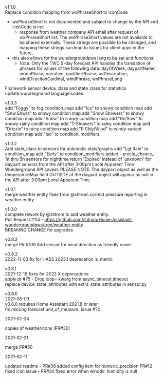 v1.1.0  
Replace condition mapping from wxPhraseShort to iconCode
- wxPhraseShort is not documented and subject to change by the API and iconCode is not
  - response from weather company API email after request of wxPhraseShort list:
        The wxPhraseShort values are not available to be shared externally.
        These strings are possible to be changed, and mapping these strings can lead to issues for client apps in the
        future.
- this also allows for the wundergroundpws lang to be set and functional
  - Note: Only the TWC  5-day forecast API handles the translation of phrases for values of the following data.
        dayOfWeek, daypartName, moonPhase, narrative, qualifierPhrase, uvDescription, windDirectionCardinal, windPhrase, wxPhraseLong

Fix/rework sensor device_class and state_class for statistics  
update wunderground language codes

v1.0.3  
add "Foggy" to fog condition_map
add "Ice" to snowy condition map
add "Snw Shwrs" to snowy condition map
add "Snow Showers" to snowy condition map
add "Snow" to snowy condition map
add "Rn/Snw" to snowy-rainy condition map
add "T-Showers" to rainy condition map
add "Drizzle" to rainy condition map
add "P Cldy/Wind" to windy-variant condition map
add "Iso" to condition_modifiers

v1.0.2  
Add state_class to sensors for automatic stats/graphs
add "Lgt Rain" to condition_map
add "Early" to condition_modifiers
added - precip_chance_  1n thru 5n sensors for nighttime
return 'Expired' instead of 'unknown' for daypart sensors from the API after 3:00pm Local Apparent Time
Wunderground API caveat: 
PLEASE NOTE: The daypart object as well as the temperatureMax field OUTSIDE of the daypart object will appear as null in the API after 3:00pm Local Apparent Time.



v1.0.1  
merge weather entity fixes from @shtrom
correct pressure reporting in weather entity

v1.0.0  
complete rework by @shtrom to add weather entity.  
Pull Request #114 - https://github.com/shtrom/Home-Assistant-wundergroundpws/tree/weather-entity  
BREAKING CHANGE for upgrades

v0.8.3  
merge PR #100 Add sensor for wind direction as friendly name

v0.8.2  
2022-11-03
fix for HASS 2023.1 deprecation is_metric

v0.8.1  
2021-12-16
fixes for 2022.X deprecations:  
apply pr #75 - Drop loop= kwarg from async_timeout.timeout  
replace device_state_attributes with extra_state_attributes in sensor.py  

v0.8.0  
2021-08-03  
v0.8.0 requires Home Assistant 2021.8 or later  
fix missing forecast unit_of_measure, issue #70  

2021-02-24  

copies of weathericons (PR#30)

2021-02-21  

merge PR#50

2021-02-11  

updated readme - PR#36
added config item for numeric_precision  PR#12
fixed icon issue - PR#30
fixed error when winddir, humidity is null

